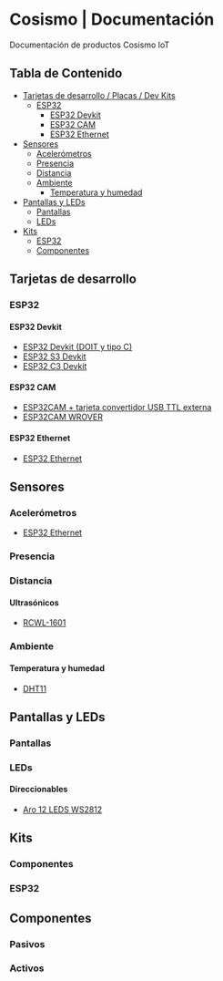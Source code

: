 Cosismo | Documentación 
=============

Documentación de productos Cosismo IoT

## Tabla de Contenido
- [Tarjetas de desarrollo / Placas / Dev Kits](#tarjetas-de-desarrollo)
  - [ESP32](#esp32)
    - [ESP32 Devkit](#esp32-devkit)
    - [ESP32 CAM](#esp32-cam)
    - [ESP32 Ethernet](#esp32-ethernet)
- [Sensores](#sensores)
  - [Acelerómetros](#acelerómetros)
  - [Presencia](#presencia)
  - [Distancia](#distancia)
  - [Ambiente](#ambiente)
    - [Temperatura y humedad](#temperatura-y-humedad)
- [Pantallas y LEDs](#pantallas-y-leds)
  - [Pantallas](#pantallas)
  - [LEDs](#leds)
- [Kits](#kits)
  - [ESP32](#esp32)
  - [Componentes](#componentes)


## Tarjetas de desarrollo
### ESP32
#### ESP32 Devkit
* [ESP32 Devkit  (DOIT y tipo C)](https://cosismo.github.io/docs/)
* [ESP32 S3 Devkit](https://cosismo.github.io/docs/)
* [ESP32 C3 Devkit](https://cosismo.github.io/docs/) 
#### ESP32 CAM
* [ESP32CAM + tarjeta convertidor USB TTL externa](https://cosismo.github.io/docs/)
* [ESP32CAM WROVER](https://cosismo.github.io/docs/)
#### ESP32 Ethernet
* [ESP32 Ethernet](https://cosismo.github.io/docs/)

## Sensores
### Acelerómetros
* [ESP32 Ethernet](https://cosismo.github.io/docs/)

### Presencia

### Distancia
#### Ultrasónicos
* [RCWL-1601](https://cosismo.github.io/docs/)
### Ambiente
#### Temperatura y humedad
* [DHT11](https://cosismo.github.io/docs/)

## Pantallas y LEDs
### Pantallas
### LEDs
#### Direccionables
* [Aro 12 LEDS WS2812](https://cosismo.github.io/docs/)

## Kits
### Componentes
### ESP32

## Componentes
### Pasivos
### Activos

